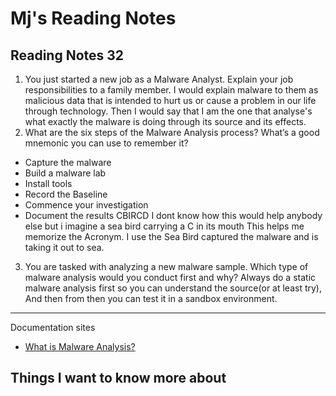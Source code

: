 # Mj's Reading Notes
## Reading Notes 32

1. You just started a new job as a Malware Analyst. Explain your job responsibilities to a family member. I would explain malware to them as malicious data that is intended to hurt us or cause a problem in our life through technology. Then I would say that I am the one that analyse's what exactly the malware is doing through its source and its effects. 
2. What are the six steps of the Malware Analysis process? What’s a good mnemonic you can use to remember it? 
- Capture the malware
- Build a malware lab
- Install tools
- Record the Baseline
- Commence your investigation
- Document the results
CBIRCD I dont know how this would help anybody else but i imagine a sea bird carrying a C in its mouth This helps me memorize the Acronym. I use the Sea Bird captured the malware and is taking it out to sea. 
3. You are tasked with analyzing a new malware sample. Which type of malware analysis would you conduct first and why? Always do a static malware analysis first so you can understand the source(or at least try), And then from then you can test it in a sandbox environment. 

---
Documentation sites
- [What is Malware Analysis?](https://www.spiceworks.com/it-security/data-security/articles/what-is-malware-analysis-definition-types-stages-best-practices/)

## Things I want to know more about 
